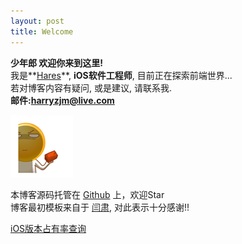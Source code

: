 ```yaml
---
layout: post
title: Welcome
---
```


__少年郎 欢迎你来到这里!__  
我是**[Hares](https://github.com/harryzjm)**, **iOS软件工程师**, 目前正在探索前端世界...   
若对博客内容有疑问, 或是建议, 请联系我.   
**邮件:[harryzjm@live.com](mailto:harryzjm@live.com)**  

<p align="left" >
  <img src="/assets/photo/welcome.gif">
</p>

本博客源码托管在 [Github](https://github.com/harryzjm/harryzjm.github.com) 上，欢迎Star  
博客最初模板来自于 [闫肃](https://github.com/suyan/suyan.github.io), 对此表示十分感谢!!  

[iOS版本占有率查询](https://developer.apple.com/support/app-store/)  


